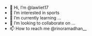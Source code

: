 - 👋 Hi, I’m @lawliet17
- 👀 I’m interested in sports
- 🌱 I’m currently learning ...
- 💞️ I’m looking to collaborate on ...
- 📫 How to reach me @rinoramadhan__

<!---
lawliet17/lawliet17 is a ✨ special ✨ repository because its `README.md` (this file) appears on your GitHub profile.
You can click the Preview link to take a look at your changes.
--->

